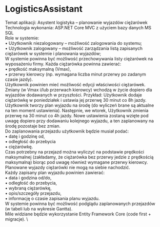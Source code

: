 # LogisticsAssistant

Temat aplikacji: Asystent logistyka – planowanie wyjazdów ciężarówek \
Technologia wykonania: ASP.NET Core MVC z użyciem bazy danych MS SQL \
Role w systemie: \
• Użytkownik niezalogowany – możliwość zalogowania do systemu; \
• Użytkownik zalogowany – możliwość zarządzania listą zapisanych ciężarówek w systemie i planowania wyjazdów; \
W systemie powinna być możliwość przechowywania listy ciężarówek na wyposażeniu firmy. Każda ciężarówka powinna zawierać: \
• prędkość maksymalną (Vmax), \
• przerwy kierowcy (np. wymagana liczba minut przerwy po zadanym czasie jazdy). \
Użytkownik powinien mieć możliwość edycji właściwości ciężarówek. Zmiany (w Vmax i/lub przerwach kierowcy) wchodzą w życie dopiero dla wyjazdów dodawanych w przyszłości.
Przykład: Użytkownik dodaje ciężarówkę w poniedziałek i ustawia jej przerwę 30 minut co 8h jazdy. Użytkownik tworzy plan wyjazdu na środę (do wyliczeń brane są aktualne na ten moment ustawienia). Następnie, we wtorek, Użytkownik zmienia przerwę na 30 minut co 4h jazdy. Nowe ustawienia zostaną wzięte pod uwagę dopiero przy dodawaniu kolejnego wyjazdu, a ten zaplanowany na środę pozostaje bez zmian. \
Do zaplanowania przejazdu użytkownik będzie musiał podać: \
• datę i godzinę od, \
• odległość do przebycia \
• ciężarówkę. \
Czas potrzebny na przejazd można wyliczyć na podstawie prędkości maksymalnej (zakładamy, że ciężarówka bez przerwy jedzie z prędkością maksymalną) biorąc pod uwagę również wymagane przerwy kierowcy. Planowane wyjazdy ciężarówki nie mogą na siebie nachodzić. \
Każdy zapisany plan wyjazdu powinien zawierać: \
• data i godzina od/do, \
• odległość do przebycia, \
• wybraną ciężarówkę, \
• opis/szczegóły przejazdu, \
• informację o czasie zapisania planu wyjazdu. \
W systemie powinna być możliwość podglądu zaplanowanych przejazdów (w tabeli lub na wykresie Gantta). \
Mile widziane będzie wykorzystanie Entity Framework Core (code first + migracje). \
